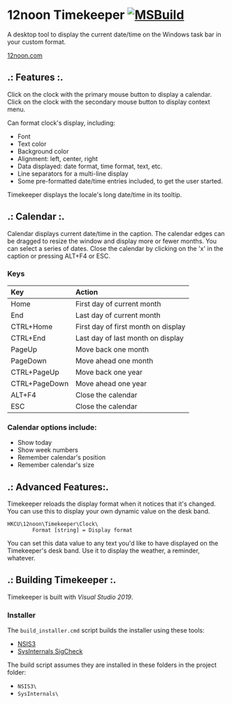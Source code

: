 # 12noon Timekeeper [![MSBuild](https://github.com/skst/Timekeeper/actions/workflows/msbuild.yml/badge.svg)](https://github.com/skst/Timekeeper/actions/workflows/msbuild.yml)

A desktop tool to display the current date/time on the Windows
task bar in your custom format.

[12noon.com](https://12noon.com)


## .: Features :.

Click on the clock with the primary mouse button to display a calendar.
Click on the clock with the secondary mouse button to display context menu.

Can format clock's display, including:
- Font
- Text color
- Background color
- Alignment: left, center, right
- Data displayed: date format, time format, text, etc.
- Line separators for a multi-line display
- Some pre-formatted date/time entries included, to get the user started.

Timekeeper displays the locale's long date/time in its tooltip.

## .: Calendar :.

Calendar displays current date/time in the caption.
The calendar edges can be dragged to resize the window and display more or fewer months.
You can select a series of dates.
Close the calendar by clicking on the 'x' in the caption or pressing ALT+F4 or ESC.

### Keys
Key            | Action
:------------- | :-----
Home           | First day of current month
End            | Last day of current month
CTRL+Home      | First day of first month on display
CTRL+End       | Last day of last month on display
PageUp         | Move back one month
PageDown       | Move ahead one month
CTRL+PageUp    | Move back one year
CTRL+PageDown  | Move ahead one year
ALT+F4         | Close the calendar
ESC            | Close the calendar

### Calendar options include:

- Show today
- Show week numbers
- Remember calendar's position
- Remember calendar's size


## .: Advanced Features:.

Timekeeper reloads the display format when it notices that it's changed.
You can use this to display your own dynamic value on the desk band.

	HKCU\12noon\Timekeeper\Clock\
			Format [string] = Display format

You can set this data value to any text you'd like to have displayed on the
Timekeeper's desk band. Use it to display the weather, a reminder, whatever.


## .: Building Timekeeper :.

Timekeeper is built with *Visual Studio 2019*.

### Installer

The `build_installer.cmd` script builds the installer using these tools:

- [NSIS3](https://nsis.sourceforge.io)
- [SysInternals SigCheck](https://docs.microsoft.com/en-us/sysinternals/downloads/sigcheck)

The build script assumes they are installed in these folders in the project folder:
- `NSIS3\`
- `SysInternals\`
